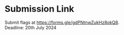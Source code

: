 # Submission Link
Submit flags at https://forms.gle/gdPNtnwZukHz8okQ8. <br>
Deadline: 20th July 2024
